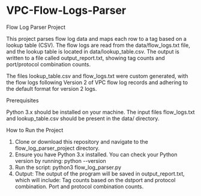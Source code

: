 # VPC-Flow-Logs-Parser

Flow Log Parser Project

This project parses flow log data and maps each row to a tag based on a lookup table (CSV). The flow logs are read from the data/flow_logs.txt file, and the lookup table is located in data/lookup_table.csv. The output is written to a file called output_report.txt, showing tag counts and port/protocol combination counts.

The files lookup_table.csv and flow_logs.txt were custom generated, with the flow logs following Version 2 of VPC flow log records and adhering to the default format for version 2 logs.

Prerequisites

Python 3.x should be installed on your machine.
The input files flow_logs.txt and lookup_table.csv should be present in the data/ directory.

How to Run the Project
1. Clone or download this repository and navigate to the flow_log_parser_project directory.
2. Ensure you have Python 3.x installed. You can check your Python version by running:
   python --version
3. Run the script:
   python3 flow_log_parser.py
4. Output:
   The output of the program will be saved in output_report.txt, which will include:
   Tag counts based on the dstport and protocol combination.
   Port and protocol combination counts.
